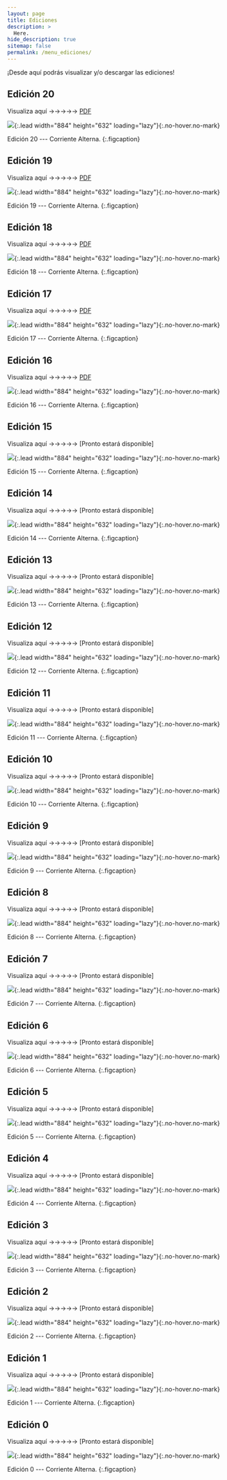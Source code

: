 ```yaml
---
layout: page
title: Ediciones
description: >
  Here.
hide_description: true
sitemap: false
permalink: /menu_ediciones/
---
```


¡Desde aquí podrás visualizar y/o descargar las ediciones!

## Edición 20

Visualiza aquí &rarr;&rarr;&rarr;&rarr;&rarr; [PDF](/assets/pdf/corriente_alterna_20.pdf) 

![](/assets/img/CA/periodicos/corriente_alterna_20.png){:.lead width="884" height="632" loading="lazy"}{:.no-hover.no-mark}

Edición 20 --- Corriente Alterna.
{:.figcaption}

## Edición 19

Visualiza aquí &rarr;&rarr;&rarr;&rarr;&rarr; [PDF](/assets/pdf/corriente_alterna_19.pdf) 

![](/assets/img/CA/periodicos/corriente_alterna_19.png){:.lead width="884" height="632" loading="lazy"}{:.no-hover.no-mark}

Edición 19 --- Corriente Alterna.
{:.figcaption}

## Edición 18

Visualiza aquí &rarr;&rarr;&rarr;&rarr;&rarr; [PDF](/assets/pdf/corriente_alterna_18.pdf) 

![](/assets/img/CA/periodicos/corriente_alterna_18.png){:.lead width="884" height="632" loading="lazy"}{:.no-hover.no-mark}

Edición 18 --- Corriente Alterna.
{:.figcaption}

## Edición 17

Visualiza aquí &rarr;&rarr;&rarr;&rarr;&rarr; [PDF](/assets/pdf/corriente_alterna_17.pdf)

![](/assets/img/CA/periodicos/corriente_alterna_17.png){:.lead width="884" height="632" loading="lazy"}{:.no-hover.no-mark}

Edición 17 --- Corriente Alterna.
{:.figcaption}

## Edición 16

Visualiza aquí &rarr;&rarr;&rarr;&rarr;&rarr; [PDF](/assets/pdf/corriente_alterna_16.pdf) 

![](/assets/img/CA/periodicos/corriente_alterna_16.png){:.lead width="884" height="632" loading="lazy"}{:.no-hover.no-mark}

Edición 16 --- Corriente Alterna.
{:.figcaption}

## Edición 15

Visualiza aquí &rarr;&rarr;&rarr;&rarr;&rarr; [Pronto estará disponible] 

![](/assets/img/CA/periodicos/corriente_alterna_15.png){:.lead width="884" height="632" loading="lazy"}{:.no-hover.no-mark}

Edición 15 --- Corriente Alterna.
{:.figcaption}

## Edición 14

Visualiza aquí &rarr;&rarr;&rarr;&rarr;&rarr; [Pronto estará disponible] 

![](/assets/img/CA/periodicos/corriente_alterna_14.png){:.lead width="884" height="632" loading="lazy"}{:.no-hover.no-mark}

Edición 14 --- Corriente Alterna.
{:.figcaption}

## Edición 13

Visualiza aquí &rarr;&rarr;&rarr;&rarr;&rarr; [Pronto estará disponible] 

![](/assets/img/CA/periodicos/corriente_alterna_13.png){:.lead width="884" height="632" loading="lazy"}{:.no-hover.no-mark}

Edición 13 --- Corriente Alterna.
{:.figcaption}

## Edición 12

Visualiza aquí &rarr;&rarr;&rarr;&rarr;&rarr; [Pronto estará disponible] 

![](/assets/img/CA/periodicos/corriente_alterna_12.png){:.lead width="884" height="632" loading="lazy"}{:.no-hover.no-mark}

Edición 12 --- Corriente Alterna.
{:.figcaption}

## Edición 11

Visualiza aquí &rarr;&rarr;&rarr;&rarr;&rarr; [Pronto estará disponible] 

![](/assets/img/CA/periodicos/corriente_alterna_11.png){:.lead width="884" height="632" loading="lazy"}{:.no-hover.no-mark}

Edición 11 --- Corriente Alterna.
{:.figcaption}

## Edición 10

Visualiza aquí &rarr;&rarr;&rarr;&rarr;&rarr; [Pronto estará disponible] 

![](/assets/img/CA/periodicos/corriente_alterna_10.png){:.lead width="884" height="632" loading="lazy"}{:.no-hover.no-mark}

Edición 10 --- Corriente Alterna.
{:.figcaption}

## Edición 9

Visualiza aquí &rarr;&rarr;&rarr;&rarr;&rarr; [Pronto estará disponible] 

![](/assets/img/CA/periodicos/corriente_alterna_9.png){:.lead width="884" height="632" loading="lazy"}{:.no-hover.no-mark}

Edición 9 --- Corriente Alterna.
{:.figcaption}

## Edición 8

Visualiza aquí &rarr;&rarr;&rarr;&rarr;&rarr; [Pronto estará disponible] 

![](/assets/img/CA/periodicos/corriente_alterna_8.png){:.lead width="884" height="632" loading="lazy"}{:.no-hover.no-mark}

Edición 8 --- Corriente Alterna.
{:.figcaption}

## Edición 7

Visualiza aquí &rarr;&rarr;&rarr;&rarr;&rarr; [Pronto estará disponible] 

![](/assets/img/CA/periodicos/corriente_alterna_7.png){:.lead width="884" height="632" loading="lazy"}{:.no-hover.no-mark}

Edición 7 --- Corriente Alterna.
{:.figcaption}

## Edición 6

Visualiza aquí &rarr;&rarr;&rarr;&rarr;&rarr; [Pronto estará disponible] 

![](/assets/img/CA/periodicos/corriente_alterna_6.png){:.lead width="884" height="632" loading="lazy"}{:.no-hover.no-mark}

Edición 6 --- Corriente Alterna.
{:.figcaption}

## Edición 5

Visualiza aquí &rarr;&rarr;&rarr;&rarr;&rarr; [Pronto estará disponible] 

![](/assets/img/CA/periodicos/corriente_alterna_5.png){:.lead width="884" height="632" loading="lazy"}{:.no-hover.no-mark}

Edición 5 --- Corriente Alterna.
{:.figcaption}

## Edición 4

Visualiza aquí &rarr;&rarr;&rarr;&rarr;&rarr; [Pronto estará disponible] 

![](/assets/img/CA/periodicos/corriente_alterna_4.png){:.lead width="884" height="632" loading="lazy"}{:.no-hover.no-mark}

Edición 4 --- Corriente Alterna.
{:.figcaption}

## Edición 3

Visualiza aquí &rarr;&rarr;&rarr;&rarr;&rarr; [Pronto estará disponible] 

![](/assets/img/CA/periodicos/corriente_alterna_3.png){:.lead width="884" height="632" loading="lazy"}{:.no-hover.no-mark}

Edición 3 --- Corriente Alterna.
{:.figcaption}

## Edición 2

Visualiza aquí &rarr;&rarr;&rarr;&rarr;&rarr; [Pronto estará disponible] 

![](/assets/img/CA/periodicos/corriente_alterna_2.png){:.lead width="884" height="632" loading="lazy"}{:.no-hover.no-mark}

Edición 2 --- Corriente Alterna.
{:.figcaption}

## Edición 1

Visualiza aquí &rarr;&rarr;&rarr;&rarr;&rarr; [Pronto estará disponible] 

![](/assets/img/CA/periodicos/corriente_alterna_1.png){:.lead width="884" height="632" loading="lazy"}{:.no-hover.no-mark}

Edición 1 --- Corriente Alterna.
{:.figcaption}

## Edición 0

Visualiza aquí &rarr;&rarr;&rarr;&rarr;&rarr; [Pronto estará disponible] 

![](/assets/img/CA/periodicos/corriente_alterna_0.png){:.lead width="884" height="632" loading="lazy"}{:.no-hover.no-mark}

Edición 0 --- Corriente Alterna.
{:.figcaption}



